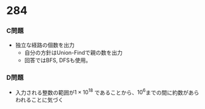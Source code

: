 # 284
### C問題
- 独立な経路の個数を出力
  - 自分の方針はUnion-Findで親の数を出力
  - 回答ではBFS, DFSも使用。

### D問題
- 入力される整数の範囲が$`1 \times 10^{18} `$ であることから、$`10^{6}`$までの間に約数があらわれることに気づく
